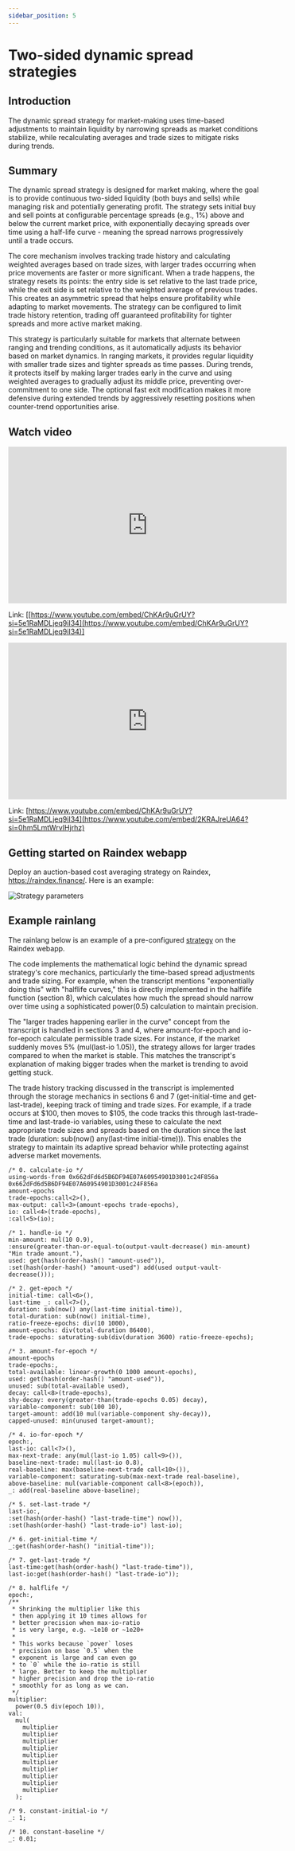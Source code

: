 ```yaml
---
sidebar_position: 5
---
```

# Two-sided dynamic spread strategies

## Introduction
The dynamic spread strategy for market-making uses time-based adjustments to maintain liquidity by narrowing spreads as market conditions stabilize, while recalculating averages and trade sizes to mitigate risks during trends.

## Summary
The dynamic spread strategy is designed for market making, where the goal is to provide continuous two-sided liquidity (both buys and sells) while managing risk and potentially generating profit. The strategy sets initial buy and sell points at configurable percentage spreads (e.g., 1%) above and below the current market price, with exponentially decaying spreads over time using a half-life curve - meaning the spread narrows progressively until a trade occurs.

The core mechanism involves tracking trade history and calculating weighted averages based on trade sizes, with larger trades occurring when price movements are faster or more significant. When a trade happens, the strategy resets its points: the entry side is set relative to the last trade price, while the exit side is set relative to the weighted average of previous trades. This creates an asymmetric spread that helps ensure profitability while adapting to market movements. The strategy can be configured to limit trade history retention, trading off guaranteed profitability for tighter spreads and more active market making.

This strategy is particularly suitable for markets that alternate between ranging and trending conditions, as it automatically adjusts its behavior based on market dynamics. In ranging markets, it provides regular liquidity with smaller trade sizes and tighter spreads as time passes. During trends, it protects itself by making larger trades early in the curve and using weighted averages to gradually adjust its middle price, preventing over-commitment to one side. The optional fast exit modification makes it more defensive during extended trends by aggressively resetting positions when counter-trend opportunities arise.

## Watch video
<iframe width="560" height="315" src="https://www.youtube.com/embed/ChKAr9uGrUY?si=5e1RaMDLjeq9iI34" title="YouTube video player" frameborder="0" allow="accelerometer; autoplay; clipboard-write; encrypted-media; gyroscope; picture-in-picture; web-share" referrerpolicy="strict-origin-when-cross-origin" allowfullscreen></iframe>

Link: [[https://www.youtube.com/embed/ChKAr9uGrUY?si=5e1RaMDLjeq9iI34](https://www.youtube.com/embed/ChKAr9uGrUY?si=5e1RaMDLjeq9iI34)]

<iframe width="560" height="315" src="https://www.youtube.com/embed/2KRAJreUA64?si=0hm5LmtWrvIHjrhz" title="YouTube video player" frameborder="0" allow="accelerometer; autoplay; clipboard-write; encrypted-media; gyroscope; picture-in-picture; web-share" referrerpolicy="strict-origin-when-cross-origin" allowfullscreen></iframe>

Link: [https://www.youtube.com/embed/ChKAr9uGrUY?si=5e1RaMDLjeq9iI34](https://www.youtube.com/embed/2KRAJreUA64?si=0hm5LmtWrvIHjrhz)

## Getting started on Raindex webapp
Deploy an auction-based cost averaging strategy on Raindex, https://raindex.finance/. Here is an example:

![Strategy parameters](https://hackmd.io/_uploads/BktcDzN7ke.png)

## Example rainlang

The rainlang below is an example of a pre-configured [strategy]([https://raindex.finance/dynamic-spread/polygon-quick-wmatic?currentState=H4sIAAAAAAAAE81YWW%2FjOBL%2BK4Sf0oCdISlRR2MxQHxhgu3p7p2k0Q%2BLPFBkyeZEh1eU4nga%2Be9blOzYUpx0z%2B48TJCLZB1ffVWsYvJtZOtK1rDafZQ5jN6PbrflxBoNmuhdIXOjiN1UIDXZyxmwo%2FGz0hysqsymNmXhdNfwitaOpGVFclndQz3J5b0pVqSxYEltcpgk0qI%2FqX9vbJ1DUeN2icKmqPGLZOY%2FjdGm3pFkRwpZVeXWqXcOLJF2b5eoskAxhGLRrUxMZv6AMdmuTQakAiUz1WSydrryASq5Qvey0AQRaiAWhTu%2FaGKFmEll7L0luqmcRl1Boe0lhq6aCn%2Bvb2rYYMgVPBjY4raGTVbuHPpPezq%2Bneyh5KbMdquymGAw6n6yzRGJQr2io%2F1fX65n%2F%2FzHz18%2Ff%2FpALr7%2BenV7PXtHyoJ87rQuWw%2BnXP9W1g5kq9eG8ZZqaiDTdvT%2B399GiUGSihVaMAVGKrOJKY8wrrs9sqmMAnLRWd9A1Vr%2FaW%2F8BRaX96psVuu9HqbclG3GOwPI6ok%2BuYDL1SWhl%2Bydw5YbNEGfxqfQCnisJ21eJnmT1WaTGaiOKD%2Fi8T5tveMhKmMJftaILi9t3f7yXI9bk2W4%2FQDtdocbi01iIRQrLJjW%2FCX5IKsVhl80eQKV7bSU3NRNBSTrzjrd35t8Y0nSHIBlYC0p0xqKMbG5zLKhlT3%2BEg21Yq1uslfUkEJhDaKTK7wDCL511vOFaNvQ2uJ%2FZpKNR3gxLNRduveMsUvKHlHkQWYNrt3SMX485f1T3j8V%2FVPxdNfPV3uLsUwmsCnV%2BpioW9xvy2ctswd3jS4suFtqz9eQzMumqJGOti2QC4zwII%2FM1FtAlvaWbCv1nLn2Hp9aSKFyLay7vCDVmshGOVdjbAWuC7jEl07HVMT1n8wUYJ9ZDCg9zyNZl01FLjwUeHfkxC1PGOOtlCUXIe%2BJueWJmH8QY77fk2vXJ4LRQZBHUU%2BwXQ%2BTkcvHScfDMRG%2FykeTN%2FmBH5eSPR%2FYMvBqns9H3tdCxtsmU69l3dVwAs9Un96dvenj7e5zuQcv2hAPIdPeqncmzsRoipcxYkP7H2Lsa%2F3FMfJ%2BHIOA757u2sFRWrNXq8t7KIbD4qwLOkYLY6TG%2FaTjEL%2FRlqShiedJ80M27hzTB6KtG2InYwLr39F9tjl3PQaPB73g%2FchVvXN%2FLEuU7baOWcRLQ0dP59i4LtLS4djJPNu%2FUYbsSK0xJtQZ0cepmNHAX8ZCzCMIl16ULqgf0JkQgQx5HIV%2B7MOChW0xKIOdGfVYhE%2BaXZ6U2WEUn0xm5%2BRmKzcO3gGt6Mr1ewCfuT9FSDVqT5mOFhEsPbbgbBbHms2T%2BCrwfV97V%2FOU8ZC%2BjtBV6BHg10puNlid%2B3lPFqq0O1tDTm7bUhjAxpLDSVOXxWd8AbUF0S2xRbiqxARifq%2BLTVN%2FkAk4d%2BgK8NWFOS6aLBuPjP0KCfocva%2BrBsZHFrqsnfAgq8SgTD5prB7SINMo0jQQEIYqUjPOvdjj4Uws5ol35XucBxGIyGM9GoITFr7czGdHFnBFZqVx4Z6HsE3qIQSecsmF703D4MpnQSD8eBlKOeUQiimkVEI6E1Oa9iD0EjG9nb1MhNt8FQXU6wGKiMslFqUfziNJQ%2FASHYvpHKskSD3BfSa4l05lwt6oh8XtLy9hLHC4VUMgbtRN6tKuzTAdiiWa%2B1EgZeolQtFUeamOgkiIKKGIUXgs4Yn%2FOorbTze%2FXJ%2FM%2FtbJOfdniiHyPBHFqdIB6CQAGqW%2BCpXHtZ%2BGLBF%2BoiXlMfP%2Bz2Jo3Z9Jgc%2Fpj3wEf10KNtLoAYhAiCvBIIiol8qloHNfqkVEUykokylf8ngWiUAtXwfx%2Bep6fgThVuQjPpvK6n6IIcXnZJcIGKBIkWqRBmGgEi8MuJ%2FyiAdC4pNE%2BlgImKAo1F4SvJmJSzjCmFZGr5ALt08ubmp8x%2BIL%2FN15RNs0qwaA2Dyiyo%2BnyXSm2YzGjHk%2BXtVgKng8X8YLofgyjDz9Rm6WH357mZulc3gehT2DgkNARaIY9SH2pr4AJudxvIxBCKRLxFQwxafT11HYHgrk4d6BwL3zRLwsUnwU8eWVn0AQa8EDxv25L7yAxTwMllLNZMJDob35DxepWw2c%2F80G1%2BtTf1Jmw%2FuDsyIUntYhjUIlVcBkIhBX4tEo8LlSTHmeVoMe8t3Jb7vJ%2F%2Fd4f5xFYUrkqg9CU4hVlIqlBC9ivohVSsOFEjSYMc2jOFhEidDpG%2F3s%2BtPi4%2Bm%2FBWqoCmifx4sCKvz7%2BZXGcgB1psd7eItjJTAVi6VYIC4GDItXQUg1PgCopwVmSMR%2FusffPf0XTBO3w8YSAAA%3D](https://raindex.finance/auction-dca/bsc-busd-tft?currentState=H4sIAAAAAAAAE8VXbW%2FbNhD%2BK4Q%2BuYNtUH53viV1Awx7K5AM%2B7D2AyWdbSKSqJFUYi%2FIf98dKduirHYdUGCAG5S8Fz5399yReo2M1cLC7virKCC6iW7r1EpVskQYyFiqjGXiGbTYyXIXDc%2FaGzCplhWpotHDi6iYUQUwq56gZFulmSiV3YNudjTs6lzo%2FMjUM23KAoasNuiUCVZpMGBZUmc7sONP5eNeGoa%2FVOQ5gvgUhTA%2BRSyBVNQGmEFTkZEXVaMGI4c5MDxph0JCJUurWCHKIzMFudNu21xgILSsTsEwRMtkUYnUMrVlFopKaaGPaKyfEF2BFgWU1jiA6L3JBHtR%2Bsmw5IiOKsCtDIMUPosO2Hbrc2DYi7R7zAuDQ6VKdCVFzjKM5Igo3fGVlinmxe6FZS4nhoFI9wyPygDPxQKktdZo%2BmChwsRreJbwgtsZVLk6Er7fmqK8tvZQMzHpKKlNNrJbi%2Fqlr%2FYD5Dl7vH90Fbv7%2FWHDsPR3D%2B%2FHzuVVifs0HSo8ShlpTXTz52vkom2O9KcVEtd8GPlCkxYfxvRz%2F%2Fwf%2Fvnt8zDaSsgz7yaRJVUWHVGZRhXokShUXdoRHpbuL0HcOd4wVJAqYwPMpYFUlZl5dxUFFc7TjPhlKsxNwwSinKODd4Nh3WOgcBBFlWNJ5NYV6GKbCYl1xr3S2%2BJvtZhxfjqbDSYz9gNbcPfnnU%2BTy0PczsPrKYiPCALFtQU2QH1UfhZ5jZIFfxsGWntVazaYLnhbi5YdvQx5NXCYWnpu3VF8AXiiQ2crHh5MGx3dKSe%2FFN18PeGBfrPTNVjMG4tpPCeUAepm6%2B0zWV0K3tSZSt5f6wExEcVNtfoL7b1QM5M2jgGqd%2BY7Kmlz5huLLdD4VGtkrC8%2B%2FYfcv0jspATHgsqzS4%2B4szD8Vvl5GGohDiPX3g25L6H%2BIg6yqAvf%2FDjZ%2FgYXdn%2BsRaN8HTN1OLbEeTY2o%2BkriGT5JUSy%2FA%2BIGuXvgOjc%2Fx5WhxKnG%2Btb%2B1%2BE%2BtJPftf7CVhshtKX7axHQ5ntRf4MNNA9zJ4O%2FoBz5MgmvGljZHw8CdhOy1Z3eP1pWz9swHjVo%2F8t3d8gcbrodhnCWPbCOCnHvAOC96FYnNQncYjEra%2FU4zOW2TQE49bX0Gcn%2Ff751RkX9FbJZQmtMdHs%2BC6kQYHk62dDgh1LU%2Fear21bfyfbFn1cw%2FtOQMkAxrsx42POl4Hduy%2BzuoSDbRhd1LmVVS5BX9PaWKHx9dHW6Gm2s5g6TFQV3U3K4c0Fvp08Ttx5kumTf5KgiBD0dF885v13FAkOLWrgslU6XE5C6SSUzkPpPJCGjuNuiVvJOlX7q1mjQf%2B9ckZvU3cfnEhF470%2Ffz1J20gjEnrGDto8bnOej5et4HEVyFaBbBXI1oFsHcrmoXAeSjum627CsRvofTqS6pLcn5A8xJ1%2FbarGuNNBnn0n8m2lNufstfpnHfZPu30Q4gmhoQdu%2F7vwJnJDAs2unhFINO4kV7euk%2FiTrgW433sF3UQ0eFF6HkCUWh5Txnqb27dBKO6js6s7qrWKgKbRW99D%2B8dyqygZR1HkzTfc5eEtsgwZacjhYbXl93fxfD1d8Xi52Ewns%2FlskkzFcj2d3vP3k%2FuMp5Mk2bqKphK%2FltBuiZ98xyJROVXWVbvhAlXUfwEQrFOyYveYw4TU1qryo9iBe%2Ff7JT5oSAOTidH%2FWFa1%2FVkkQJ7RLWitMPCyznOM2%2FwBCXZkdGN1DcNLoD7uTqj0WdOJFdawfP%2FhdrqBLL2dr1ez5YrfiW06X6%2BTzWJ9u8n4armZL4JY41UrWCJh6z4hSj667xpqk%2F8x15hcDX%2FVEo9yeG6rSivs4%2Bhmi07g7R%2BvEQDv0Q8AAA%3D%3D)) on the Raindex webapp. 

The code implements the mathematical logic behind the dynamic spread strategy's core mechanics, particularly the time-based spread adjustments and trade sizing. For example, when the transcript mentions "exponentially doing this" with "halflife curves," this is directly implemented in the halflife function (section 8), which calculates how much the spread should narrow over time using a sophisticated power(0.5) calculation to maintain precision.

The "larger trades happening earlier in the curve" concept from the transcript is handled in sections 3 and 4, where amount-for-epoch and io-for-epoch calculate permissible trade sizes. For instance, if the market suddenly moves 5% (mul(last-io 1.05)), the strategy allows for larger trades compared to when the market is stable. This matches the transcript's explanation of making bigger trades when the market is trending to avoid getting stuck.

The trade history tracking discussed in the transcript is implemented through the storage mechanics in sections 6 and 7 (get-initial-time and get-last-trade), keeping track of timing and trade sizes. For example, if a trade occurs at $100, then moves to $105, the code tracks this through last-trade-time and last-trade-io variables, using these to calculate the next appropriate trade sizes and spreads based on the duration since the last trade (duration: sub(now() any(last-time initial-time))). This enables the strategy to maintain its adaptive spread behavior while protecting against adverse market movements.

```
/* 0. calculate-io */ 
using-words-from 0x662dFd6d5B6DF94E07A60954901D3001c24F856a 0x662dFd6d5B6DF94E07A60954901D3001c24F856a
amount-epochs
trade-epochs:call<2>(),
max-output: call<3>(amount-epochs trade-epochs),
io: call<4>(trade-epochs),
:call<5>(io);

/* 1. handle-io */ 
min-amount: mul(10 0.9),
:ensure(greater-than-or-equal-to(output-vault-decrease() min-amount) "Min trade amount."),
used: get(hash(order-hash() "amount-used")),
:set(hash(order-hash() "amount-used") add(used output-vault-decrease()));

/* 2. get-epoch */ 
initial-time: call<6>(),
last-time _: call<7>(),
duration: sub(now() any(last-time initial-time)),
total-duration: sub(now() initial-time),
ratio-freeze-epochs: div(10 1000),
amount-epochs: div(total-duration 86400),
trade-epochs: saturating-sub(div(duration 3600) ratio-freeze-epochs);

/* 3. amount-for-epoch */ 
amount-epochs
trade-epochs:,
total-available: linear-growth(0 1000 amount-epochs),
used: get(hash(order-hash() "amount-used")),
unused: sub(total-available used),
decay: call<8>(trade-epochs),
shy-decay: every(greater-than(trade-epochs 0.05) decay),
variable-component: sub(100 10),
target-amount: add(10 mul(variable-component shy-decay)),
capped-unused: min(unused target-amount);

/* 4. io-for-epoch */ 
epoch:,
last-io: call<7>(),
max-next-trade: any(mul(last-io 1.05) call<9>()),
baseline-next-trade: mul(last-io 0.8),
real-baseline: max(baseline-next-trade call<10>()),
variable-component: saturating-sub(max-next-trade real-baseline),
above-baseline: mul(variable-component call<8>(epoch)),
_: add(real-baseline above-baseline);

/* 5. set-last-trade */ 
last-io:,
:set(hash(order-hash() "last-trade-time") now()),
:set(hash(order-hash() "last-trade-io") last-io);

/* 6. get-initial-time */ 
_:get(hash(order-hash() "initial-time"));

/* 7. get-last-trade */ 
last-time:get(hash(order-hash() "last-trade-time")),
last-io:get(hash(order-hash() "last-trade-io"));

/* 8. halflife */ 
epoch:,
/**
 * Shrinking the multiplier like this
 * then applying it 10 times allows for
 * better precision when max-io-ratio
 * is very large, e.g. ~1e10 or ~1e20+
 *
 * This works because `power` loses
 * precision on base `0.5` when the
 * exponent is large and can even go
 * to `0` while the io-ratio is still
 * large. Better to keep the multiplier
 * higher precision and drop the io-ratio
 * smoothly for as long as we can.
 */
multiplier:
  power(0.5 div(epoch 10)),
val:
  mul(
    multiplier
    multiplier
    multiplier
    multiplier
    multiplier
    multiplier
    multiplier
    multiplier
    multiplier
    multiplier
  );

/* 9. constant-initial-io */ 
_: 1;

/* 10. constant-baseline */ 
_: 0.01;
```
